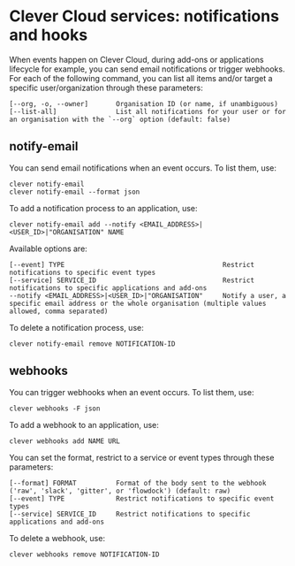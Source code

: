 # Clever Cloud services: notifications and hooks

When events happen on Clever Cloud, during add-ons or applications lifecycle for example, you can send email notifications or trigger webhooks. For each of the following command, you can list all items and/or target a specific user/organization through these parameters:

```
[--org, -o, --owner]       Organisation ID (or name, if unambiguous)
[--list-all]               List all notifications for your user or for an organisation with the `--org` option (default: false)
```

## notify-email

You can send email notifications when an event occurs. To list them, use:

```
clever notify-email
clever notify-email --format json
```

To add a notification process to an application, use:

```
clever notify-email add --notify <EMAIL_ADDRESS>|<USER_ID>|"ORGANISATION" NAME
```

Available options are:

```
[--event] TYPE                                        Restrict notifications to specific event types
[--service] SERVICE_ID                                Restrict notifications to specific applications and add-ons
--notify <EMAIL_ADDRESS>|<USER_ID>|"ORGANISATION"     Notify a user, a specific email address or the whole organisation (multiple values allowed, comma separated)
```

To delete a notification process, use:

```
clever notify-email remove NOTIFICATION-ID
```

## webhooks

You can trigger webhooks when an event occurs. To list them, use:

```
clever webhooks -F json
```

To add a webhook to an application, use:

```
clever webhooks add NAME URL
```

You can set the format, restrict to a service or event types through these parameters:

```
[--format] FORMAT          Format of the body sent to the webhook ('raw', 'slack', 'gitter', or 'flowdock') (default: raw)
[--event] TYPE             Restrict notifications to specific event types
[--service] SERVICE_ID     Restrict notifications to specific applications and add-ons
```

To delete a webhook, use:

```
clever webhooks remove NOTIFICATION-ID
```

